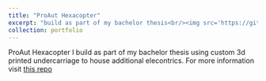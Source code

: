 ```yaml
---
title: "ProAut Hexacopter"
excerpt: "build as part of my bachelor thesis<br/><img src='https://github.com/TriPed-Robot/TriPed-Robot.github.io/blob/master/triped.png?raw=true'>"
collection: portfolio
---
```


ProAut Hexacopter I build as part of my bachelor thesis using custom 3d printed undercarriage to house additional elecontrics.
For more information visit [this repo](https://github.com/liquidcronos/optical-stabilisation)
